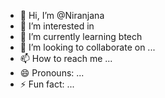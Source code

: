 - 👋 Hi, I’m @Niranjana
- 👀 I’m interested in
- 🌱 I’m currently learning btech 
- 💞️ I’m looking to collaborate on ...
- 📫 How to reach me ...
- 😄 Pronouns: ...
- ⚡ Fun fact: ...

<!---
Neera-d37/Neera-d37 is a ✨ special ✨ repository because its `README.md` (this file) appears on your GitHub profile.
You can click the Preview link to take a look at your changes.
--->
